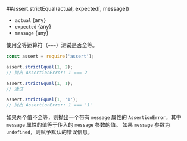 ##assert.strictEqual(actual, expected[, message])
* `actual` {any}   
* `expected` {any}   
* `message` {any}   

使用全等运算符（`===`）测试是否全等。

```js
const assert = require('assert');

assert.strictEqual(1, 2);
// 抛出 AssertionError: 1 === 2

assert.strictEqual(1, 1);
// 通过

assert.strictEqual(1, '1');
// 抛出 AssertionError: 1 === '1'
```

如果两个值不全等，则抛出一个带有 `message` 属性的 `AssertionError`，其中 `message` 属性的值等于传入的 `message` 参数的值。
如果 `message` 参数为 `undefined`，则赋予默认的错误信息。

